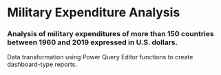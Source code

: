 # Military Expenditure Analysis
### Analysis of military expenditures of more than 150 countries between 1960 and 2019 expressed in U.S. dollars.

Data transformation using Power Query Editor functions to create dashboard-type reports.
